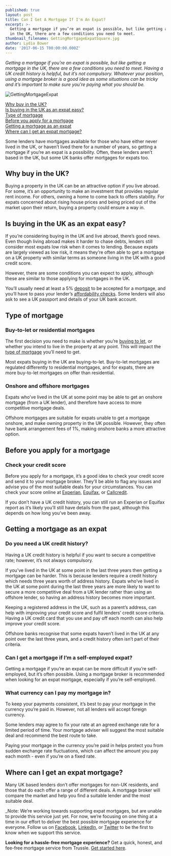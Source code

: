 ```yaml
---
published: true
layout: post
title: Can I Get A Mortgage If I'm An Expat?
excerpt: >-
  Getting a mortgage if you’re an expat is possible, but like getting a mortgage
  in the UK, there are a few conditions you need to meet.
thumbnail_filename: GettingMortgageExpatSquare.jpg
author: Lydia Bower
date: '2017-06-15 T00:00:00.000Z'
---
```

_Getting a mortgage if you’re an expat is possible, but like getting a mortgage in the UK, there are a few conditions you need to meet. Having a UK credit history is helpful, but it’s not compulsory. Whatever your position, using a mortgage broker is a good idea as some situations can be tricky and it’s important to make sure you’re paying what you should be._ 
 
![GettingMortgageExpat]({{site.baseurl}}/images/post_images/GettingMortgageExpat.jpg)

[Why buy in the UK?](#why-buy-in-the-uk)  
[Is buying in the UK as an expat easy?](#is-buying-in-the-uk-as-an-expat-easy)  
[Type of mortgage](#type-of-mortgage)  
[Before you apply for a mortgage](#before-you-apply-for-a-mortgage)  
[Getting a mortgage as an expat](#getting-a-mortgage-as-an-expat)  
[Where can I get an expat mortgage?](#where-can-i-get-an-expat-mortgage)

Some lenders have mortgages available for those who have either never lived in the UK, or haven’t lived there for a number of years, so getting a mortgage if you’re an expat is a possibility. Often, these lenders aren’t based in the UK, but some UK banks offer mortgages for expats too. 
 
## Why buy in the UK?
Buying a property in the UK can be an attractive option if you live abroad. For some, it’s an opportunity to make an investment that provides regular rent income. For others, owning a home to come back to offers stability. For expats concerned about rising house prices and being priced out of the market upon their return, buying a property could ensure a way in.
 
## Is buying in the UK as an expat easy? 
If you’re considering buying in the UK and live abroad, there’s good news. Even though living abroad makes it harder to chase debts, lenders still consider most expats low risk when it comes to lending. Because expats are largely viewed as low risk, it means they’re often able to get a mortgage on a UK property with similar terms as someone living in the UK with a good credit score. 
 
However, there are some conditions you can expect to apply, although these are similar to those applying for mortgages in the UK. 
 
You’ll usually need at least a 5% [deposit](https://trussle.com/blog/how-your-deposit-affects-your-mortgage-rate) to be accepted for a mortgage, and you’ll have to pass your lender’s [affordability checks](https://trussle.com/blog/how-salary-affects-mortgage). Some lenders will also ask to see a UK passport and details of your UK bank account. 

## Type of mortgage
 
### Buy-to-let or residential mortgages
The first decision you need to make is whether you’re [buying to let](https://trussle.com/blog/different-types-of-mortgages#buyer-position), or whether you intend to live in the property at any point. This will impact the [type of mortgage](https://trussle.com/blog/different-types-of-mortgages) you’ll need to get. 
 
Most expats buying in the UK are buying-to-let. Buy-to-let mortgages are regulated differently to residential mortgages, and for expats, there are more buy-to-let mortgages on offer than residential. 
 
 
### Onshore and offshore mortgages
Expats who’ve lived in the UK at some point may be able to get an onshore mortgage (from a UK lender), and therefore have access to more competitive mortgage deals.
 
Offshore mortgages are suitable for expats unable to get a mortgage onshore, and make owning property in the UK possible. However, they often have bank arrangement fees of 1%, making onshore banks a more attractive option.
 
 
## Before you apply for a mortgage
### Check your credit score
Before you apply for a mortgage, it’s a good idea to check your credit score and send it to your mortgage broker. They’ll be able to flag any issues and advise you of the most suitable deals for your circumstances. You can check your score online at [Experian](http://www.experian.co.uk/), [Equifax](https://www.equifax.co.uk/), or [Callcredit](http://www.callcredit.co.uk/). 
 
If you don’t have a UK credit history, you can still run an Experian or Equifax report as it’s likely you’ll still have details from the past, although this depends on how long you’ve been away. 
 
## Getting a mortgage as an expat

### Do you need a UK credit history?
Having a UK credit history is helpful if you want to secure a competitive rate; however, it’s not always compulsory.
 
If you’ve lived in the UK at some point in the last three years then getting a mortgage can be harder. This is because lenders require a credit history which needs three years worth of address history. Expats who’ve lived in the UK at some point during the last three years are more likely to want to secure a more competitive deal from a UK lender rather than using an offshore lender, so having an address history becomes more important. 
 
Keeping a registered address in the UK, such as a parent’s address, can help with improving your credit score and fulfil lenders’ credit score criteria. Having a UK credit card that you use and pay off each month can also help improve your credit score. 
 
Offshore banks recognise that some expats haven’t lived in the UK at any point over the last three years, and a credit history often isn’t part of their criteria. 
 
### Can I get a mortgage if I’m a self-employed expat? 
Getting a mortgage if you’re an expat can be more difficult if you’re self-employed, but it’s often possible. Using a mortgage broker is recommended when looking for an expat mortgage, especially if you’re self-employed. 
 
### What currency can I pay my mortgage in?
To keep your payments consistent, it’s best to pay your mortgage in the currency you’re paid in. However, not all lenders will accept foreign currency.
 
Some lenders may agree to fix your rate at an agreed exchange rate for a limited period of time. Your mortgage adviser will suggest the most suitable deal and recommend the best route to take. 
 
Paying your mortgage in the currency you’re paid in helps protect you from sudden exchange rate fluctuations, which can affect the amount you pay each month - even if you’re on a fixed rate.  
 
## Where can I get an expat mortgage?
Many UK based lenders don’t offer mortgages for non-UK residents, and those that do each offer a range of different deals. A mortgage broker will compare the market and help you find a suitable lender and the most suitable deal. 

_Note: We’re working towards supporting expat mortgages, but are unable to provide this service just yet. For now, we’re focusing on one thing at a time in our effort to deliver the best possible mortgage experience for everyone. Follow us on [Facebook](https://www.facebook.com/hellotrussle), [LinkedIn](https://www.linkedin.com/company-beta/10234615/), or [Twitter](https://twitter.com/Trussle) to be the first to know when we support this service.
 
**Looking for a hassle-free mortgage experience?** Get a quick, honest, and fee-free mortgage service from Trussle. [Get started here](https://trussle.com/?utm_source=blog&utm_medium=get-started-cta&utm_campaign=170503).
